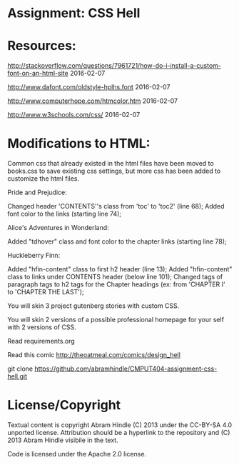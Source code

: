 Assignment: CSS Hell
====================


Resources:
====================
http://stackoverflow.com/questions/7961721/how-do-i-install-a-custom-font-on-an-html-site 2016-02-07

http://www.dafont.com/oldstyle-hplhs.font 2016-02-07

http://www.computerhope.com/htmcolor.htm 2016-02-07

http://www.w3schools.com/css/ 2016-02-07

Modifications to HTML:
====================

Common css that already existed in the html files have been moved to books.css to save existing css settings, but more css has been added to customize the html files.

Pride and Prejudice:

Changed header 'CONTENTS''s class from 'toc' to 'toc2' (line 68);
Added font color to the links (starting line 74);


Alice's Adventures in Wonderland:

Added "tdhover" class and font color to the chapter links (starting line 78);


Huckleberry Finn:

Added "hfin-content" class to first h2 header (line 13);
Added "hfin-content" class to links under CONTENTS header (below line 101);
Changed tags of paragraph tags to h2 tags for the Chapter headings (ex: from 'CHAPTER I' to 'CHAPTER THE LAST');


You will skin 3 project gutenberg stories with custom CSS.

You will skin 2 versions of a possible professional homepage for your
self with 2 versions of CSS.

Read requirements.org

Read this comic http://theoatmeal.com/comics/design_hell

git clone https://github.com/abramhindle/CMPUT404-assignment-css-hell.git

License/Copyright
=================

Textual content is copyright Abram Hindle (C) 2013 under the CC-BY-SA
4.0 unported license. Attribution should be a hyperlink to the
repository and (C) 2013 Abram Hindle visibile in the text.

Code is licensed under the Apache 2.0 license.


